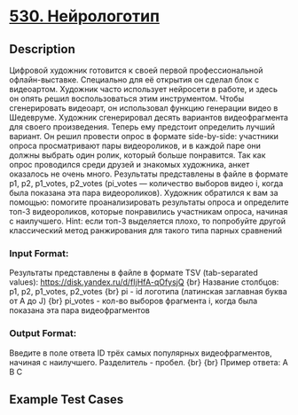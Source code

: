 # [530. Нейрологотип](https://coderun.yandex.ru/problem/neuro-logo)

## Description

Цифровой художник готовится к своей первой профессиональной офлайн-выставке. Специально для её открытия он сделал блок с видеоартом. Художник часто использует нейросети в работе, и здесь он опять решил воспользоваться этим инструментом. Чтобы сгенерировать видеоарт, он использовал функцию генерации видео в Шедевруме. Художник сгенерировал десять вариантов видеофрагмента для своего произведения. Теперь ему предстоит определить лучший вариант. Он решил провести опрос в формате side-by-side: участники опроса просматривают пары видеороликов, и в каждой паре они должны выбрать один ролик, который больше понравится. Так как опрос проводился среди друзей и знакомых художника, анкет оказалось не очень много. Результаты представлены в файле в формате p1, p2, p1_votes, p2_votes (pi_votes — количество выборов видео i, когда была показана эта пара видеороликов). Художник обратился к вам за помощью: помогите проанализировать результаты опроса и определите топ-3 видеороликов, которые понравились участникам опроса, начиная с наилучшего. Hint: если топ-3 выделяется плохо, то попробуйте другой классический метод ранжирования для такого типа парных сравнений

### Input Format:

Результаты представлены в файле в формате TSV (tab-separated values): https://disk.yandex.ru/d/fIjHfA-qOfysjQ {br} Название столбцов: p1, p2, p1_votes, p2_votes {br} pi - id логотипа (латинская заглавная буква от А до J) {br} pi_votes - кол-во выборов фрагмента i, когда была показана эта пара видеофрагментов

### Output Format:

Введите в поле ответа ID трёх самых популярных видеофрагментов, начиная с наилучшего. Разделитель - пробел. {br} {br} Пример ответа: A B C



## Example Test Cases

